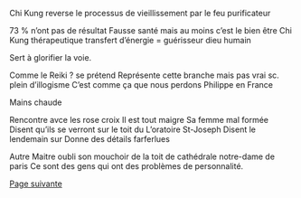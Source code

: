 Chi Kung reverse le processus de vieillissement par le feu purificateur

73 % n’ont pas de résultat
Fausse santé  mais au moins c’est le bien être
Chi Kung thérapeutique transfert d’énergie = guérisseur dieu humain

Sert à glorifier la voie.

Comme le Reiki ? se prétend 
Représente cette branche mais pas vrai sc. plein d’illogisme
C’est comme ça que nous perdons Philippe en France

Mains chaude

Rencontre avce les rose croix 
Il est tout maigre
Sa femme mal formée
Disent qu’ils se verront sur le toit du L’oratoire St-Joseph
Disent le lendemain sur Donne des détails farferlues

Autre Maitre oubli son mouchoir de la toit de cathédrale notre-dame de paris
Ce sont des gens qui ont des problèmes de personnalité.


[Page suivante](2024-02-04-11)